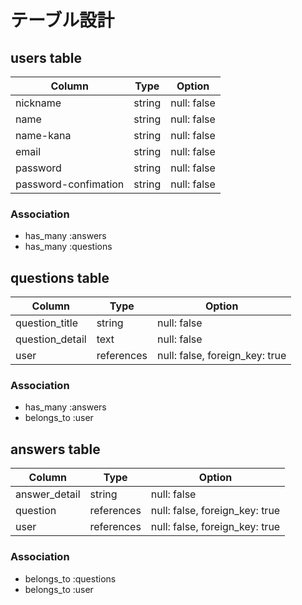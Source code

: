 # テーブル設計

## users table

| Column                | Type    | Option       |
| ----------------------| ------- | ------------ |
| nickname              | string  | null: false  |
| name                  | string  | null: false  |
| name-kana             | string  | null: false  |
| email                 | string  | null: false  |
| password              | string  | null: false  |
| password-confimation  | string  | null: false  |

### Association
- has_many :answers
- has_many :questions


## questions table

| Column           | Type        | Option                          |
| -----------------| ----------- | ------------------------------- |
| question_title   | string      | null: false                     |
| question_detail  | text        | null: false                     |
| user             | references  | null: false, foreign_key: true  |

### Association
- has_many :answers
- belongs_to :user


## answers table

| Column         | Type        | Option                          |
| -------------- | ----------- | ------------------------------- |
| answer_detail  | string      | null: false                     |
| question       | references  | null: false, foreign_key: true  |
| user           | references  | null: false, foreign_key: true  |

### Association
- belongs_to :questions
- belongs_to :user